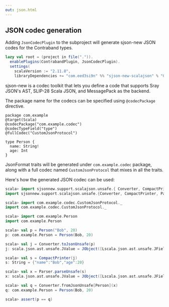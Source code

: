 ```yaml
---
out: json.html
---
```


JSON codec generation
---------------------


Adding `JsonCodecPlugin` to the subproject will generate sjson-new JSON codes for the Contraband types.

```scala
lazy val root = (project in file(".")).
  enablePlugins(ContrabandPlugin, JsonCodecPlugin).
  settings(
    scalaVersion := "2.11.8",
    libraryDependencies += "com.eed3si9n" %% "sjson-new-scalajson" % "0.4.1" )
```

sjson-new is a codec toolkit that lets you define a code that supports Sray JSON's AST, SLIP-28 Scala JSON, and MessagePack as the backend.

The package name for the codecs can be specified using `@codecPackage` directive.

```
package com.example
@target(Scala)
@codecPackage("com.example.codec")
@codecTypeField("type")
@fullCodec("CustomJsonProtocol")

type Person {
  name: String!
  age: Int
}
```

JsonFormat traits will be generated under `com.example.codec` package, along with a full codec named `CustomJsonProtocol` that mixes in all the traits.

Here's how the generated JSON codec can be used:

```scala
scala> import sjsonnew.support.scalajson.unsafe.{ Converter, CompactPrinter, Parser }
import sjsonnew.support.scalajson.unsafe.{Converter, CompactPrinter, Parser}

scala> import com.example.codec.CustomJsonProtocol._
import com.example.codec.CustomJsonProtocol._

scala> import com.example.Person
import com.example.Person

scala> val p = Person("Bob", 20)
p: com.example.Person = Person(Bob, 20)

scala> val j = Converter.toJsonUnsafe(p)
j: scala.json.ast.unsafe.JValue = JObject([Lscala.json.ast.unsafe.JField;@6731ad72)

scala> val s = CompactPrinter(j)
s: String = {"name":"Bob","age":20}

scala> val x = Parser.parseUnsafe(s)
x: scala.json.ast.unsafe.JValue = JObject([Lscala.json.ast.unsafe.JField;@7331f7f8)

scala> val q = Converter.fromJsonUnsafe[Person](x)
q: com.example.Person = Person(Bob, 20)

scala> assert(p == q)
```

